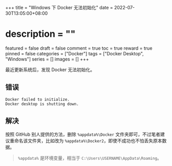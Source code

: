 +++
title = "Windows 下 Docker 无法初始化"
date = 2022-07-30T13:05:00+08:00
# description = ""
featured = false
draft = false
comment = true
toc = true
reward = true
pinned = false
categories = ["Docker"]
tags = ["Docker Desktop", "Windows"]
series = []
images = []
+++

最近更新系统后，发现 Docker 无法初始化。

<!--more-->

## 错误

```text
Docker failed to initialize.
Docker desktop is shutting down.
```

## 解决

按照 GitHub 别人提供的方法，删除 `%appdata%\Docker` 文件夹即可，不过笔者建议重命名该文件夹，比如改为 `%appdata%\Docker2`，即使不成功也不怕丢失原本数据。

> `%appdata%` 是环境变量，相当于 `C:\Users\USERNAME\AppData\Roaming`。
